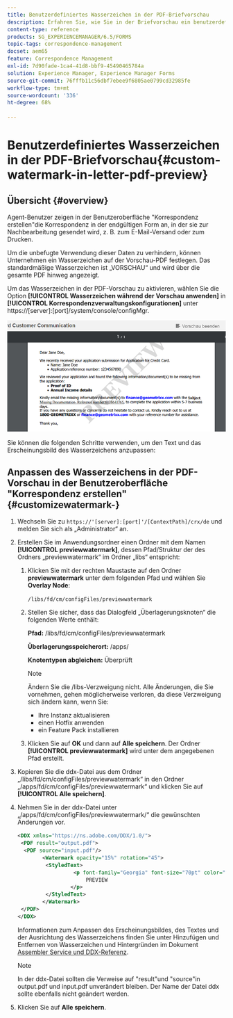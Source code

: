```yaml
---
title: Benutzerdefiniertes Wasserzeichen in der PDF-Briefvorschau
description: Erfahren Sie, wie Sie in der Briefvorschau ein benutzerdefiniertes Wasserzeichen erstellen.
content-type: reference
products: SG_EXPERIENCEMANAGER/6.5/FORMS
topic-tags: correspondence-management
docset: aem65
feature: Correspondence Management
exl-id: 7d90fade-1ca4-41d8-bbf9-45490465784a
solution: Experience Manager, Experience Manager Forms
source-git-commit: 76fffb11c56dbf7ebee9f6805ae0799cd32985fe
workflow-type: tm+mt
source-wordcount: '336'
ht-degree: 68%

---
```


# Benutzerdefiniertes Wasserzeichen in der PDF-Briefvorschau{#custom-watermark-in-letter-pdf-preview}

## Übersicht {#overview}

Agent-Benutzer zeigen in der Benutzeroberfläche &quot;Korrespondenz erstellen&quot;die Korrespondenz in der endgültigen Form an, in der sie zur Nachbearbeitung gesendet wird, z. B. zum E-Mail-Versand oder zum Drucken.

Um die unbefugte Verwendung dieser Daten zu verhindern, können Unternehmen ein Wasserzeichen auf der Vorschau-PDF festlegen. Das standardmäßige Wasserzeichen ist „VORSCHAU“ und wird über die gesamte PDF hinweg angezeigt.

Um das Wasserzeichen in der PDF-Vorschau zu aktivieren, wählen Sie die Option **[!UICONTROL Wasserzeichen während der Vorschau anwenden]** in **[!UICONTROL Korrespondenzverwaltungskonfigurationen]** unter https://[server]:[port]/system/console/configMgr.

![default-watermark](assets/default-watermark.png)

Sie können die folgenden Schritte verwenden, um den Text und das Erscheinungsbild des Wasserzeichens anzupassen:

## Anpassen des Wasserzeichens in der PDF-Vorschau in der Benutzeroberfläche &quot;Korrespondenz erstellen&quot; {#customizewatermark-}

1. Wechseln Sie zu `https://'[server]:[port]'/[ContextPath]/crx/de` und melden Sie sich als „Administrator“ an.
1. Erstellen Sie im Anwendungsordner einen Ordner mit dem Namen **[!UICONTROL previewwatermark]**, dessen Pfad/Struktur der des Ordners „previewwatermark“ im Ordner „libs“ entspricht:

   1. Klicken Sie mit der rechten Maustaste auf den Ordner **previewwatermark** unter dem folgenden Pfad und wählen Sie **Overlay Node**:

      `/libs/fd/cm/configFiles/previewwatermark`

   1. Stellen Sie sicher, dass das Dialogfeld „Überlagerungsknoten“ die folgenden Werte enthält:

      **Pfad:** /libs/fd/cm/configFiles/previewwatermark

      **Überlagerungsspeicherort:** /apps/

      **Knotentypen abgleichen:** Überprüft

      >[!NOTE]
      >
      >Ändern Sie die /libs-Verzweigung nicht. Alle Änderungen, die Sie vornehmen, gehen möglicherweise verloren, da diese Verzweigung sich ändern kann, wenn Sie:
      >
      >    
      >    
      >    * Ihre Instanz aktualisieren
      >    * einen Hotfix anwenden
      >    * ein Feature Pack installieren
      >    
      >

   1. Klicken Sie auf **OK** und dann auf **Alle speichern**. Der Ordner **[!UICONTROL previewwatermark]** wird unter dem angegebenen Pfad erstellt.

1. Kopieren Sie die ddx-Datei aus dem Ordner „/libs/fd/cm/configFiles/previewwatermark“ in den Ordner „/apps/fd/cm/configFiles/previewwatermark“ und klicken Sie auf **[!UICONTROL Alle speichern]**.
1. Nehmen Sie in der ddx-Datei unter „/apps/fd/cm/configFiles/previewwatermark/“ die gewünschten Änderungen vor.

   ```xml
   <DDX xmlns="https://ns.adobe.com/DDX/1.0/">
    <PDF result="output.pdf">
     <PDF source="input.pdf"/>
           <Watermark opacity="15%" rotation="45">
            <StyledText>
                     <p font-family="Georgia" font-size="70pt" color="black" font-weight="bold">
                         PREVIEW
                    </p>
            </StyledText>
           </Watermark>
    </PDF>
   </DDX>
   ```

   Informationen zum Anpassen des Erscheinungsbildes, des Textes und der Ausrichtung des Wasserzeichens finden Sie unter Hinzufügen und Entfernen von Wasserzeichen und Hintergründen im Dokument [Assembler Service und DDX-Referenz](https://help.adobe.com/de_DE/livecycle/11.0/ddxRef.pdf).

   >[!NOTE]
   >
   >In der ddx-Datei sollten die Verweise auf &quot;result&quot;und &quot;source&quot;in output.pdf und input.pdf unverändert bleiben. Der Name der Datei ddx sollte ebenfalls nicht geändert werden.

1. Klicken Sie auf **Alle speichern**.
